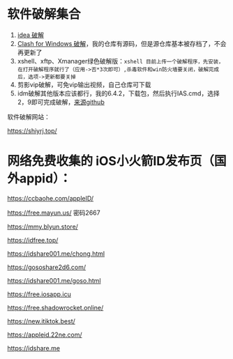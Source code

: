 # 软件破解集合

1. [idea 破解](https://github.com/xiaogeziaichishi/ja-netfilter-all "这是另外一个项目，基本window就靠那个链接就行了")
2. [Clash for Windows 破解](https://github.com/Z-Siqi/Clash-for-Windows_Chinese )，我的仓库有源码，但是源仓库基本被存档了，不会再更新了
3. xshell、xftp、Xmanager绿色破解版：`xshell 目前上传一个破解程序，先安装，在打开破解程序就行了（应用->否*3次即可）,杀毒软件和win防火墙要关闭，破解完成后，选项->更新都要关掉`
4. 剪影vip破解，可免vip输出视频，自己仓库可下载
5. idm破解其他版本应该都行，我的6.4.2，下载包，然后执行IAS.cmd，选择2，9即可完成破解，[来源github](https://github.com/lstprjct/IDM-Activation-Script?tab=readme-ov-file)

软件破解网站：

https://shiyrj.top/




# 网络免费收集的 iOS小火箭ID发布页（国外appid）：

https://ccbaohe.com/appleID/

https://free.mayun.us/ 密码2667

https://mmy.blyun.store/

https://idfree.top/

https://idshare001.me/chong.html

https://gososhare2d6.com/

https://idshare001.me/goso.html

https://free.iosapp.icu

https://free.shadowrocket.online/

https://new.itiktok.best/

https://appleid.22ne.com/

https://idshare.me
